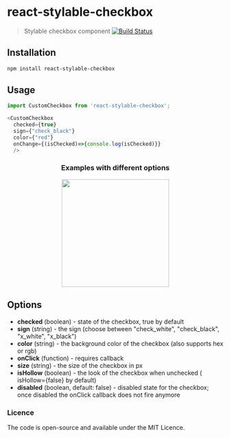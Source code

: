 # react-stylable-checkbox
> Stylable checkbox component [![Build Status](https://travis-ci.org/DanLepsa/react-stylable-checkbox.svg?branch=master)](https://travis-ci.org/DanLepsa/react-stylable-checkbox)

## Installation
```sh
npm install react-stylable-checkbox
```
## Usage
```javascript
import CustomCheckbox from 'react-stylable-checkbox';

<CustomCheckbox
  checked={true}
  sign={"check_black"}
  color={"red"}
  onChange={(isChecked)=>{console.log(isChecked)}}
  />
```

<h3 align="center">Examples with different options</h3>
<div align="center">
    <img width="250px" src="https://user-images.githubusercontent.com/13150682/32242276-fe5723f0-be7a-11e7-9ef2-c3ae2f0cab64.png"/>
</div>


## Options
- **checked** (boolean) - state of the checkbox, true by default
- **sign** (string) - the sign (choose between "check_white", "check_black", "x_white", "x_black")
- **color** (string) - the background color of the checkbox (also supports hex or rgb)
- **onClick** (function) - requires callback
- **size** (string) - the size of the checkbox in px
- **isHollow** (boolean) - the look of the checkbox when unchecked ( isHollow={false} by default)
- **disabled** (boolean, default: false) - disabled state for the checkbox; once disabled the onClick callback does not fire anymore

### Licence
The code is open-source and available under the MIT Licence.
